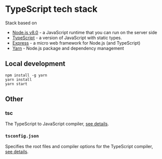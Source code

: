 # TypeScript tech stack
Stack based on
* [Node.js v8.0](https://nodejs.org/dist/latest-v8.x/docs/api/) - a JavaScript runtime that you can run on the server side
* [TypeScript](https://www.typescriptlang.org) - a version of JavaScript with static types.
* [Express](https://expressjs.com/) - a micro web framework for Node.js (and TypeScript)
* [Yarn](https://yarnpkg.com) - Node.js package and dependency management

## Local development
```
npm install -g yarn
yarn install
yarn start
```

## Other

### tsc
The TypeScript to JavaScript compiler, [see details](https://www.typescriptlang.org/docs/handbook/compiler-options.html).

### `tsconfig.json`
Specifies the root files and compiler options for the TypeScript compiler, [see details](https://www.typescriptlang.org/docs/handbook/tsconfig-json.html).
